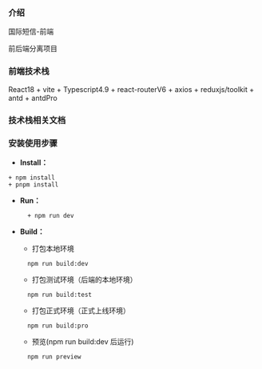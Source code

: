 ### 介绍

国际短信-前端

前后端分离项目

### 前端技术栈

React18 + vite + Typescript4.9 + react-routerV6 + axios + reduxjs/toolkit + antd + antdPro

### 技术栈相关文档

[React18]: https://react.docschina.org/
[vite]: https://cn.vitejs.dev/
[TS]: https://www.tslang.cn/docs/home.html
[react-routerV6]: https://reactrouter.com/en/6.10.0
[axios]: https://www.axios-http.cn/
[reduxjs/toolkit]: https://redux-toolkit.js.org/introduction/getting-started
[antd]: https://ant.design/index-cn
[antdPro]: https://procomponents.ant.design/
[dayjs]: https://dayjs.fenxianglu.cn/category/parse.html#%E5%AE%9E%E4%BE%8B

### 安装使用步骤

- **Install：**

```text
+ npm install
+ pnpm install
```

- **Run：**

  ```text
    + npm run dev
  ```

- **Build：**

  - 打包本地环境

  ```text
    npm run build:dev
  ```

  - 打包测试环境（后端的本地环境）

  ```text
    npm run build:test
  ```

  - 打包正式环境（正式上线环境）

  ```text
    npm run build:pro
  ```

  - 预览(npm run build:dev 后运行)

  ```text
    npm run preview
  ```
